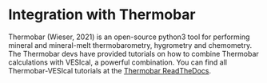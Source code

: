 # Integration with Thermobar

Thermobar (Wieser, 2021) is an open-source python3 tool for performing mineral and mineral-melt thermobarometry, hygrometry and chemometry. The Thermobar devs have provided tutorials on how to combine Thermobar calculations with VESIcal, a powerful combination. You can find all Thermobar-VESIcal tutorials at the [Thermobar ReadTheDocs](https://thermobar.readthedocs.io/en/latest/Examples/Integration_with_VESIcal/Combining_VESIcal_Thermobar_SatPs.html).
